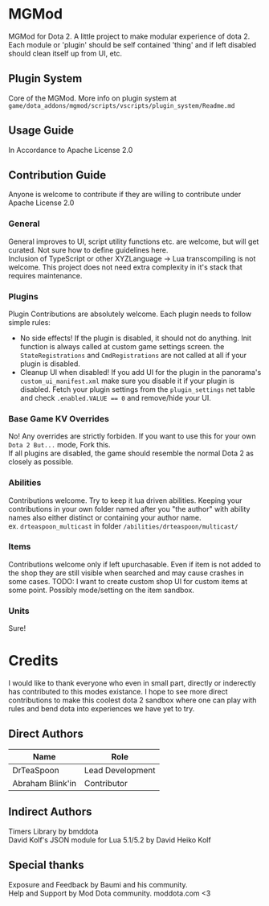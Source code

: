 # MGMod
MGMod for Dota 2. A little project to make modular experience of dota 2. Each module or 'plugin' should be self contained 'thing' and if left disabled should clean itself up from UI, etc.

## Plugin System
Core of the MGMod.
More info on plugin system at `game/dota_addons/mgmod/scripts/vscripts/plugin_system/Readme.md`

## Usage Guide
In Accordance to Apache License 2.0

## Contribution Guide
Anyone is welcome to contribute if they are willing to contribute under Apache License 2.0
### General
General improves to UI, script utility functions etc. are welcome, but will get curated. Not sure how to define guidelines here.</br>
Inclusion of TypeScript or other XYZLanguage -> Lua transcompiling is not welcome. This project does not need extra complexity in it's stack that requires maintenance.
### Plugins
Plugin Contributions are absolutely welcome. Each plugin needs to follow simple rules:
- No side effects! If the plugin is disabled, it should not do anything. Init function is always called at custom game settings screen. the `StateRegistrations` and `CmdRegistrations` are not called at all if your plugin is disabled.
- Cleanup UI when disabled! If you add UI for the plugin in the panorama's `custom_ui_manifest.xml` make sure you disable it if your plugin is disabled. Fetch your plugin settings from the `plugin_settings` net table and check `.enabled.VALUE == 0` and remove/hide your UI.
### Base Game KV Overrides
No! Any overrides are strictly forbiden. If you want to use this for your own `Dota 2 But...` mode, Fork this.</br>
If all plugins are disabled, the game should resemble the normal Dota 2 as closely as possible.

### Abilities
Contributions welcome. Try to keep it lua driven abilities. Keeping your contributions in your own folder named after you "the author" with ability names also either distinct or containing your author name.</br>
ex. `drteaspoon_multicast` in folder `/abilities/drteaspoon/multicast/`

### Items
Contributions welcome only if left upurchasable. Even if item is not added to the shop they are still visible when searched and may cause crashes in some cases.
TODO: I want to create custom shop UI for custom items at some point. Possibly mode/setting on the item sandbox.

### Units
Sure!

# Credits
I would like to thank everyone who even in small part, directly or inderectly has contributed to this modes existance. I hope to see more direct contributions to make this coolest dota 2 sandbox where one can play with rules and bend dota into experiences we have yet to try.

## Direct Authors
|Name|Role|
|----|----|
|DrTeaSpoon|Lead Development|
|Abraham Blink'in|Contributor|


## Indirect Authors
Timers Library by bmddota</br>
David Kolf's JSON module for Lua 5.1/5.2 by David Heiko Kolf

## Special thanks
Exposure and Feedback by Baumi and his community.</br>
Help and Support by Mod Dota community. moddota.com <3